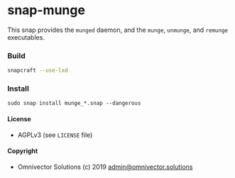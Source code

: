# snap-munge

This snap provides the `munged` daemon, and the `munge`, `unmunge`, and `remunge` executables.


### Build
```bash
snapcraft --use-lxd
```

### Install
```
sudo snap install munge_*.snap --dangerous
```

#### License
* AGPLv3 (see `LICENSE` file)


#### Copyright
* Omnivector Solutions (c) 2019 <admin@omnivector.solutions>
